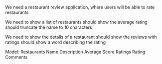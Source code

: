 We need a restaurant review application, where users will be able to rate restaurants 

We need to show a list of restaurants
	should show the average rating
	should truncate the name to 10 characters

We need to show the details of a restaurant
	should show the reviews with ratings
	should show a word describing the rating

Model:
	Restaurants
		Name
		Description
		Average Score
		Ratings
			Rating
			Comments

